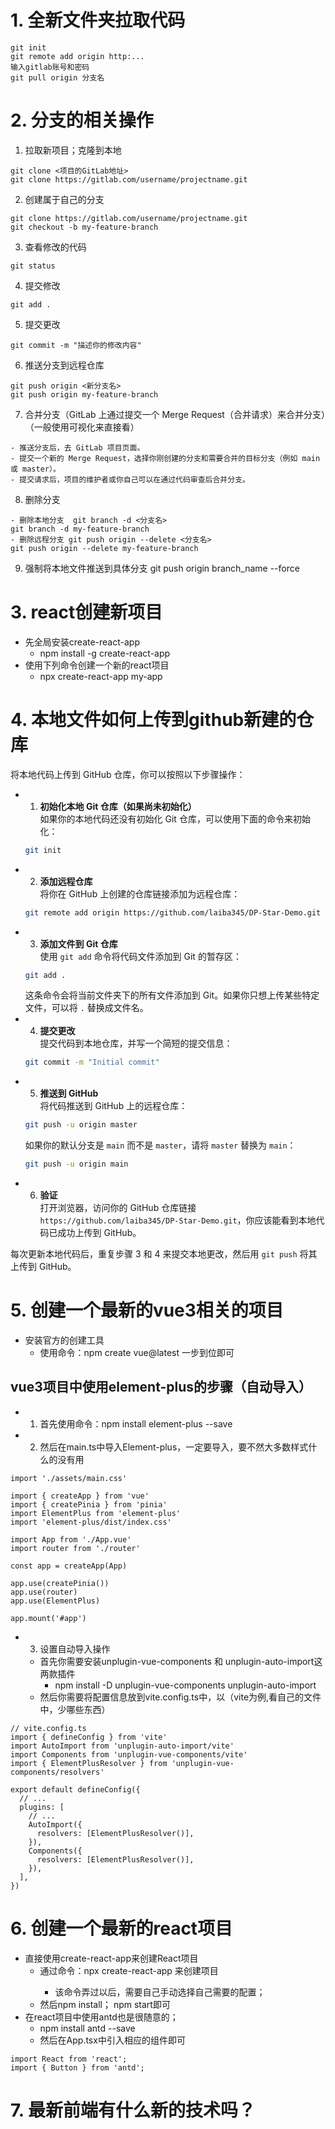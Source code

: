 # 1. 全新文件夹拉取代码
```
git init
git remote add origin http:...
输入gitlab账号和密码
git pull origin 分支名
```
# 2. 分支的相关操作
1. 拉取新项目；克隆到本地
```
git clone <项目的GitLab地址>
git clone https://gitlab.com/username/projectname.git
```
2. 创建属于自己的分支
```
git clone https://gitlab.com/username/projectname.git
git checkout -b my-feature-branch
```
3. 查看修改的代码
```
git status
```
4. 提交修改
```
git add .
```
5. 提交更改
```
git commit -m "描述你的修改内容"
```
6. 推送分支到远程仓库
```
git push origin <新分支名>
git push origin my-feature-branch
```
7. 合并分支（GitLab 上通过提交一个 Merge Request（合并请求）来合并分支）（一般使用可视化来直接看）
```
- 推送分支后，去 GitLab 项目页面。
- 提交一个新的 Merge Request，选择你刚创建的分支和需要合并的目标分支（例如 main 或 master）。
- 提交请求后，项目的维护者或你自己可以在通过代码审查后合并分支。
```
8. 删除分支
```
- 删除本地分支  git branch -d <分支名>
git branch -d my-feature-branch
- 删除远程分支 git push origin --delete <分支名>
git push origin --delete my-feature-branch
```
9. 强制将本地文件推送到具体分支
git push origin branch_name --force
# 3. react创建新项目
- 先全局安装create-react-app
  - npm install -g create-react-app
- 使用下列命令创建一个新的react项目
  - npx create-react-app my-app
    
# 4. 本地文件如何上传到github新建的仓库
将本地代码上传到 GitHub 仓库，你可以按照以下步骤操作：
- 1. **初始化本地 Git 仓库（如果尚未初始化）**  
   如果你的本地代码还没有初始化 Git 仓库，可以使用下面的命令来初始化：
   ```bash
   git init
   ```
- 2. **添加远程仓库**  
   将你在 GitHub 上创建的仓库链接添加为远程仓库：
   ```bash
   git remote add origin https://github.com/laiba345/DP-Star-Demo.git
   ```
- 3. **添加文件到 Git 仓库**  
   使用 `git add` 命令将代码文件添加到 Git 的暂存区：
   ```bash
   git add .
   ```
   这条命令会将当前文件夹下的所有文件添加到 Git。如果你只想上传某些特定文件，可以将 `.` 替换成文件名。
- 4. **提交更改**  
   提交代码到本地仓库，并写一个简短的提交信息：
   ```bash
   git commit -m "Initial commit"
   ```
- 5. **推送到 GitHub**  
   将代码推送到 GitHub 上的远程仓库：
   ```bash
   git push -u origin master
   ```
   如果你的默认分支是 `main` 而不是 `master`，请将 `master` 替换为 `main`：
   ```bash
   git push -u origin main
   ```
- 6. **验证**  
   打开浏览器，访问你的 GitHub 仓库链接 `https://github.com/laiba345/DP-Star-Demo.git`，你应该能看到本地代码已成功上传到 GitHub。

每次更新本地代码后，重复步骤 3 和 4 来提交本地更改，然后用 `git push` 将其上传到 GitHub。

# 5. 创建一个最新的vue3相关的项目
- 安装官方的创建工具
  - 使用命令：npm create vue@latest 一步到位即可
## vue3项目中使用element-plus的步骤（自动导入）
- 1. 首先使用命令：npm install element-plus --save
- 2. 然后在main.ts中导入Element-plus，一定要导入，要不然大多数样式什么的没有用
```
import './assets/main.css'

import { createApp } from 'vue'
import { createPinia } from 'pinia'
import ElementPlus from 'element-plus'
import 'element-plus/dist/index.css'

import App from './App.vue'
import router from './router'

const app = createApp(App)

app.use(createPinia())
app.use(router)
app.use(ElementPlus)

app.mount('#app')
```
- 3. 设置自动导入操作
  - 首先你需要安装unplugin-vue-components 和 unplugin-auto-import这两款插件
    - npm install -D unplugin-vue-components unplugin-auto-import
  - 然后你需要将配置信息放到vite.config.ts中，以（vite为例,看自己的文件中，少哪些东西）
```
// vite.config.ts
import { defineConfig } from 'vite'
import AutoImport from 'unplugin-auto-import/vite'
import Components from 'unplugin-vue-components/vite'
import { ElementPlusResolver } from 'unplugin-vue-components/resolvers'

export default defineConfig({
  // ...
  plugins: [
    // ...
    AutoImport({
      resolvers: [ElementPlusResolver()],
    }),
    Components({
      resolvers: [ElementPlusResolver()],
    }),
  ],
})
```
# 6. 创建一个最新的react项目
- 直接使用create-react-app来创建React项目
  - 通过命令：npx create-react-app <your-project-name> 来创建项目
    - 该命令弄过以后，需要自己手动选择自己需要的配置；
  - 然后npm install； npm start即可
- 在react项目中使用antd也是很随意的；
  - npm install antd --save
  - 然后在App.tsx中引入相应的组件即可
```
import React from 'react';
import { Button } from 'antd';
```
# 7. 最新前端有什么新的技术吗？

